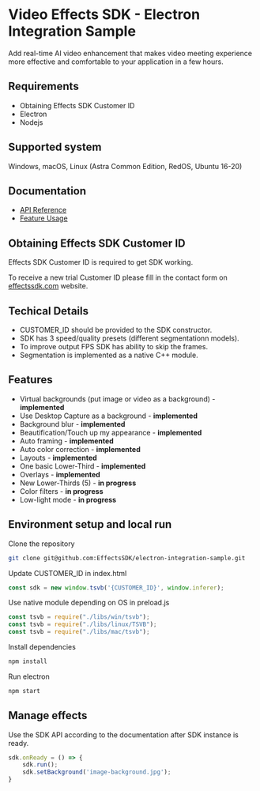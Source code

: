 # Video Effects SDK - Electron Integration Sample
Add real-time AI video enhancement that makes video meeting experience more effective and comfortable to your application in a few hours. 

## Requirements

- Obtaining Effects SDK Customer ID
- Electron
- Nodejs

## Supported system
Windows, macOS, Linux (Astra Common Edition, RedOS, Ubuntu 16-20)

## Documentation
- [API Reference](https://effectssdk.com/sdk/web/docs/classes/tsvb.html)
- [Feature Usage](docs/Features-Usage-Examples.md)

## Obtaining Effects SDK Customer ID
Effects SDK Customer ID is required to get SDK working.

To receive a new trial Customer ID please fill in the contact form on [effectssdk.com](https://effectssdk.com/contacts) website.

## Techical Details

- CUSTOMER_ID should be provided to the SDK constructor.
- SDK has 3 speed/quality presets (different segmentationn models).
- To improve output FPS SDK has ability to skip the frames.
- Segmentation is implemented as a native C++ module.

## Features

- Virtual backgrounds (put image or video as a background) - **implemented**
- Use Desktop Capture as a background - **implemented**
- Background blur - **implemented**
- Beautification/Touch up my appearance - **implemented**
- Auto framing - **implemented**
- Auto color correction - **implemented**
- Layouts - **implemented**
- One basic Lower-Third - **implemented**
- Overlays - **implemented**
- New Lower-Thirds (5) - **in progress**
- Color filters - **in progress**
- Low-light mode - **in progress**

## Environment setup and local run

Clone the repository

```sh
git clone git@github.com:EffectsSDK/electron-integration-sample.git
```

Update CUSTOMER_ID in index.html

```js
const sdk = new window.tsvb('{CUSTOMER_ID}', window.inferer);
```

Use native module depending on OS in preload.js

```js
const tsvb = require("./libs/win/tsvb");
const tsvb = require("./libs/linux/TSVB");
const tsvb = require("./libs/mac/tsvb");
```

Install dependencies

```sh
npm install
```

Run electron

```sh
npm start
```

## Manage effects

Use the SDK API according to the documentation after SDK instance is ready.

```js
sdk.onReady = () => {
    sdk.run();
    sdk.setBackground('image-background.jpg');
}
```